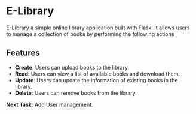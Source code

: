 # E-Library

E-Library a simple online library application built with Flask. It allows users to manage a collection of books by performing the following actions

## Features
- **Create**: Users can upload books to the library.
- **Read**: Users can view a list of available books and download them.
- **Update**: Users can update the information of existing books in the library.
- **Delete**: Users can remove books from the library.

**Next Task**: Add User management.